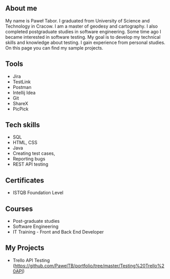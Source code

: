 ## About me
My name is Paweł Tabor. I graduated from University of Science and Technology in Cracow. I am a master of geodesy and cartography. I also completed postgraduate studies in software engineering. Some time ago I became interested in software testing. My goal is to develop my technical skills and knowledge about testing. I gain experience from personal studies. On this page you can find my sample projects.
## Tools
- Jira
- TestLink
- Postman
- Intellij Idea
- Git
- ShareX
- PicPick
## Tech skills
- SQL
- HTML, CSS
- Java
- Creating test cases,
- Reporting bugs
- REST API testing
## Certificates
- ISTQB Foundation Level
## Courses
- Post-graduate studies 
- Software Engineering
- IT Training - Front and Back End Developer
## My Projects
- Trello API Testing (https://github.com/PawelTB/portfolio/tree/master/Testing%20Trello%20API)

